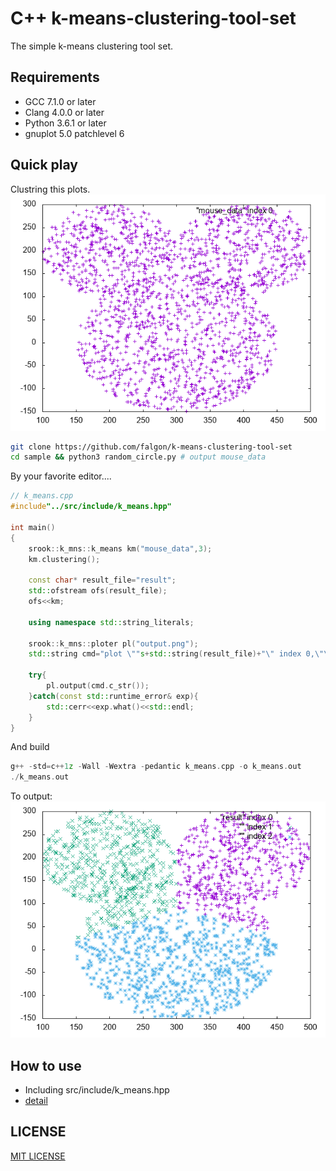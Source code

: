 # C++ k-means-clustering-tool-set

The simple k-means clustering tool set.

## Requirements
* GCC 7.1.0 or later 
* Clang 4.0.0 or later
* Python 3.6.1 or later
* gnuplot 5.0 patchlevel 6

## Quick play
Clustring this plots.
![source data](sample/output/source_data.png)

```sh
git clone https://github.com/falgon/k-means-clustering-tool-set
cd sample && python3 random_circle.py # output mouse_data
```
By your favorite editor....
```cpp
// k_means.cpp
#include"../src/include/k_means.hpp"

int main()
{ 
    srook::k_mns::k_means km("mouse_data",3);
    km.clustering();
    
    const char* result_file="result";
    std::ofstream ofs(result_file);
    ofs<<km;

    using namespace std::string_literals;

    srook::k_mns::ploter pl("output.png");
    std::string cmd="plot \""s+std::string(result_file)+"\" index 0,\"\" index 1,\"\" index 2";

    try{
        pl.output(cmd.c_str());
    }catch(const std::runtime_error& exp){
        std::cerr<<exp.what()<<std::endl;
    }
}
```
And build
```cpp
g++ -std=c++1z -Wall -Wextra -pedantic k_means.cpp -o k_means.out
./k_means.out
```
To output:
![clustering data](sample/output/clustering_data.png)

## How to use

* Including src/include/k\_means.hpp
* [detail](https://gist.github.com/falgon/1575f5b7403a5321ee709dfbf01ea02e#file-k-means-cpp-L213-L233)

## LICENSE
[MIT LICENSE](LICENSE)
